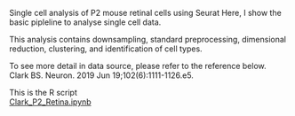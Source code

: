Single cell analysis of P2 mouse retinal cells using Seurat
Here, I show the basic pipleline to analyse single cell data.

This analysis contains downsampling, standard preprocessing, dimensional reduction, clustering, and identification of cell types.

To see more detail in data source, please refer to the reference below.   
Clark BS. Neuron. 2019 Jun 19;102(6):1111-1126.e5.   

This is the R script   
[Clark_P2_Retina.ipynb](./Clark_P2_Retina.ipynb)
